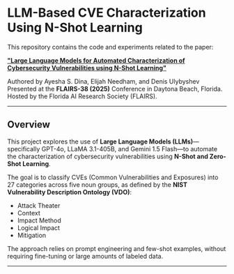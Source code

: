 # LLM-Based CVE Characterization Using N-Shot Learning

This repository contains the code and experiments related to the paper:

**["Large Language Models for Automated Characterization of Cybersecurity Vulnerabilities using N-Shot Learning"](https://github.com/ayeshasdina/CVECharacterization/blob/main/FLAIRS_38_79.pdf)**


Authored by Ayesha S. Dina, Elijah Needham, and Denis Ulybyshev  
Presented at the **FLAIRS-38 (2025)** Conference in Daytona Beach, Florida.  
Hosted by the Florida AI Research Society (FLAIRS).

---

## Overview

This project explores the use of **Large Language Models (LLMs)**—specifically GPT-4o, LLaMA 3.1-405B, and Gemini 1.5 Flash—to automate the characterization of cybersecurity vulnerabilities using **N-Shot and Zero-Shot Learning**.

The goal is to classify CVEs (Common Vulnerabilities and Exposures) into 27 categories across five noun groups, as defined by the **NIST Vulnerability Description Ontology (VDO)**:
- Attack Theater
- Context
- Impact Method
- Logical Impact
- Mitigation

The approach relies on prompt engineering and few-shot examples, without requiring fine-tuning or large amounts of labeled data.

---



